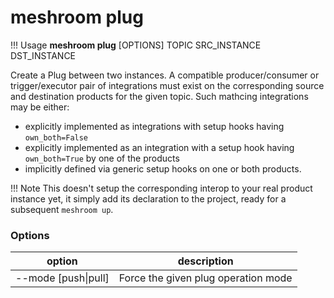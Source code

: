 # meshroom plug

!!! Usage
    **meshroom plug** [OPTIONS] TOPIC SRC_INSTANCE DST_INSTANCE

Create a Plug between two instances. A compatible producer/consumer or trigger/executor pair of integrations must exist on the corresponding source and destination products for the given topic. Such mathcing integrations may be either:
* explicitly implemented as integrations with setup hooks having `own_both=False`
* explicitly implemented as an integration with a setup hook having `own_both=True` by one of the products
* implicitly defined via generic setup hooks on one or both products.

!!! Note
   This doesn't setup the corresponding interop to your real product instance yet, it simply add its declaration to the project, ready for a subsequent `meshroom up`.

### Options

option | description
--- | ---
--mode [push\|pull] | Force the given plug operation mode
